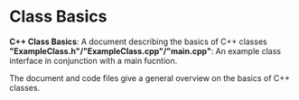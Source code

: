 # Class Basics
**C++ Class Basics**: A document describing the basics of C++ classes
**"ExampleClass.h"/"ExampleClass.cpp"/"main.cpp"**: An example class interface in conjunction with a main fucntion.

The document and code files give a general overview on the basics of C++ classes.
